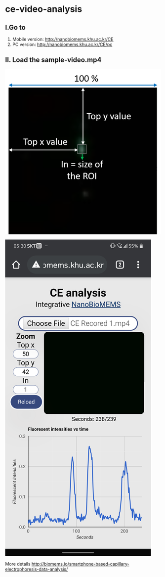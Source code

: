 # ce-video-analysis
## I.Go to
  1. Mobile version: http://nanobiomems.khu.ac.kr/CE
  2. PC version: http://nanobiomems.khu.ac.kr/CE/pc

## II. Load the sample-video.mp4 
![](/demo.png)
 
![Screenshot](/screenshot.png)

More details
http://biomems.io/smartphone-based-capillary-electrophoresis-data-analysis/
